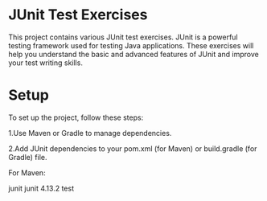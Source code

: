 # JUnit Test Exercises
This project contains various JUnit test exercises. 
JUnit is a powerful testing framework used for testing Java applications.
These exercises will help you understand the basic and advanced features of JUnit and improve your test writing skills.

# Setup
To set up the project, follow these steps:

1.Use Maven or Gradle to manage dependencies.

2.Add JUnit dependencies to your pom.xml (for Maven) or build.gradle (for Gradle) file.

For Maven:

<dependency>
  <groupId>junit</groupId>
  <artifactId>junit</artifactId>
  <version>4.13.2</version>
  <scope>test</scope>
</dependency>
